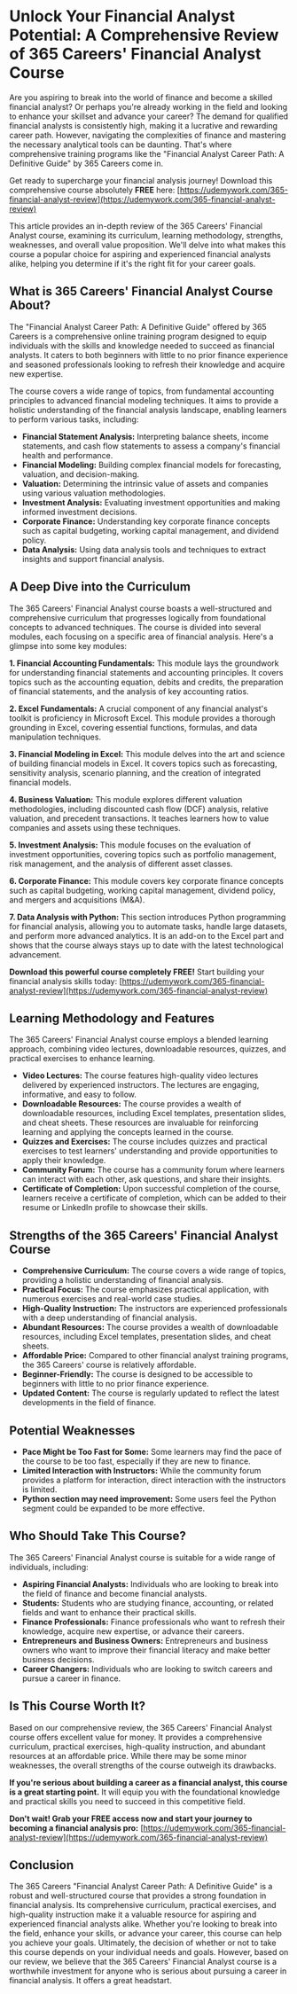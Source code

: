 # Unlock Your Financial Analyst Potential: A Comprehensive Review of 365 Careers' Financial Analyst Course

Are you aspiring to break into the world of finance and become a skilled financial analyst? Or perhaps you're already working in the field and looking to enhance your skillset and advance your career? The demand for qualified financial analysts is consistently high, making it a lucrative and rewarding career path. However, navigating the complexities of finance and mastering the necessary analytical tools can be daunting. That's where comprehensive training programs like the "Financial Analyst Career Path: A Definitive Guide" by 365 Careers come in.

Get ready to supercharge your financial analysis journey! Download this comprehensive course absolutely **FREE** here: [https://udemywork.com/365-financial-analyst-review](https://udemywork.com/365-financial-analyst-review)

This article provides an in-depth review of the 365 Careers' Financial Analyst course, examining its curriculum, learning methodology, strengths, weaknesses, and overall value proposition. We'll delve into what makes this course a popular choice for aspiring and experienced financial analysts alike, helping you determine if it's the right fit for your career goals.

## What is 365 Careers' Financial Analyst Course About?

The "Financial Analyst Career Path: A Definitive Guide" offered by 365 Careers is a comprehensive online training program designed to equip individuals with the skills and knowledge needed to succeed as financial analysts. It caters to both beginners with little to no prior finance experience and seasoned professionals looking to refresh their knowledge and acquire new expertise.

The course covers a wide range of topics, from fundamental accounting principles to advanced financial modeling techniques. It aims to provide a holistic understanding of the financial analysis landscape, enabling learners to perform various tasks, including:

*   **Financial Statement Analysis:** Interpreting balance sheets, income statements, and cash flow statements to assess a company's financial health and performance.
*   **Financial Modeling:** Building complex financial models for forecasting, valuation, and decision-making.
*   **Valuation:** Determining the intrinsic value of assets and companies using various valuation methodologies.
*   **Investment Analysis:** Evaluating investment opportunities and making informed investment decisions.
*   **Corporate Finance:** Understanding key corporate finance concepts such as capital budgeting, working capital management, and dividend policy.
*   **Data Analysis:** Using data analysis tools and techniques to extract insights and support financial analysis.

## A Deep Dive into the Curriculum

The 365 Careers' Financial Analyst course boasts a well-structured and comprehensive curriculum that progresses logically from foundational concepts to advanced techniques. The course is divided into several modules, each focusing on a specific area of financial analysis. Here's a glimpse into some key modules:

**1. Financial Accounting Fundamentals:** This module lays the groundwork for understanding financial statements and accounting principles. It covers topics such as the accounting equation, debits and credits, the preparation of financial statements, and the analysis of key accounting ratios.

**2. Excel Fundamentals:** A crucial component of any financial analyst's toolkit is proficiency in Microsoft Excel. This module provides a thorough grounding in Excel, covering essential functions, formulas, and data manipulation techniques.

**3. Financial Modeling in Excel:** This module delves into the art and science of building financial models in Excel. It covers topics such as forecasting, sensitivity analysis, scenario planning, and the creation of integrated financial models.

**4. Business Valuation:** This module explores different valuation methodologies, including discounted cash flow (DCF) analysis, relative valuation, and precedent transactions. It teaches learners how to value companies and assets using these techniques.

**5. Investment Analysis:** This module focuses on the evaluation of investment opportunities, covering topics such as portfolio management, risk management, and the analysis of different asset classes.

**6. Corporate Finance:** This module covers key corporate finance concepts such as capital budgeting, working capital management, dividend policy, and mergers and acquisitions (M&A).

**7. Data Analysis with Python:** This section introduces Python programming for financial analysis, allowing you to automate tasks, handle large datasets, and perform more advanced analytics. It is an add-on to the Excel part and shows that the course always stays up to date with the latest technological advancement.

**Download this powerful course completely FREE!** Start building your financial analysis skills today: [https://udemywork.com/365-financial-analyst-review](https://udemywork.com/365-financial-analyst-review)

## Learning Methodology and Features

The 365 Careers' Financial Analyst course employs a blended learning approach, combining video lectures, downloadable resources, quizzes, and practical exercises to enhance learning.

*   **Video Lectures:** The course features high-quality video lectures delivered by experienced instructors. The lectures are engaging, informative, and easy to follow.
*   **Downloadable Resources:** The course provides a wealth of downloadable resources, including Excel templates, presentation slides, and cheat sheets. These resources are invaluable for reinforcing learning and applying the concepts learned in the course.
*   **Quizzes and Exercises:** The course includes quizzes and practical exercises to test learners' understanding and provide opportunities to apply their knowledge.
*   **Community Forum:** The course has a community forum where learners can interact with each other, ask questions, and share their insights.
*   **Certificate of Completion:** Upon successful completion of the course, learners receive a certificate of completion, which can be added to their resume or LinkedIn profile to showcase their skills.

## Strengths of the 365 Careers' Financial Analyst Course

*   **Comprehensive Curriculum:** The course covers a wide range of topics, providing a holistic understanding of financial analysis.
*   **Practical Focus:** The course emphasizes practical application, with numerous exercises and real-world case studies.
*   **High-Quality Instruction:** The instructors are experienced professionals with a deep understanding of financial analysis.
*   **Abundant Resources:** The course provides a wealth of downloadable resources, including Excel templates, presentation slides, and cheat sheets.
*   **Affordable Price:** Compared to other financial analyst training programs, the 365 Careers' course is relatively affordable.
*   **Beginner-Friendly:** The course is designed to be accessible to beginners with little to no prior finance experience.
*   **Updated Content:** The course is regularly updated to reflect the latest developments in the field of finance.

## Potential Weaknesses

*   **Pace Might be Too Fast for Some:** Some learners may find the pace of the course to be too fast, especially if they are new to finance.
*   **Limited Interaction with Instructors:** While the community forum provides a platform for interaction, direct interaction with the instructors is limited.
*   **Python section may need improvement:** Some users feel the Python segment could be expanded to be more effective.

## Who Should Take This Course?

The 365 Careers' Financial Analyst course is suitable for a wide range of individuals, including:

*   **Aspiring Financial Analysts:** Individuals who are looking to break into the field of finance and become financial analysts.
*   **Students:** Students who are studying finance, accounting, or related fields and want to enhance their practical skills.
*   **Finance Professionals:** Finance professionals who want to refresh their knowledge, acquire new expertise, or advance their careers.
*   **Entrepreneurs and Business Owners:** Entrepreneurs and business owners who want to improve their financial literacy and make better business decisions.
*   **Career Changers:** Individuals who are looking to switch careers and pursue a career in finance.

## Is This Course Worth It?

Based on our comprehensive review, the 365 Careers' Financial Analyst course offers excellent value for money. It provides a comprehensive curriculum, practical exercises, high-quality instruction, and abundant resources at an affordable price. While there may be some minor weaknesses, the overall strengths of the course outweigh its drawbacks.

**If you're serious about building a career as a financial analyst, this course is a great starting point.** It will equip you with the foundational knowledge and practical skills you need to succeed in this competitive field.

**Don't wait! Grab your FREE access now and start your journey to becoming a financial analysis pro:** [https://udemywork.com/365-financial-analyst-review](https://udemywork.com/365-financial-analyst-review)

## Conclusion

The 365 Careers "Financial Analyst Career Path: A Definitive Guide" is a robust and well-structured course that provides a strong foundation in financial analysis. Its comprehensive curriculum, practical exercises, and high-quality instruction make it a valuable resource for aspiring and experienced financial analysts alike. Whether you're looking to break into the field, enhance your skills, or advance your career, this course can help you achieve your goals. Ultimately, the decision of whether or not to take this course depends on your individual needs and goals. However, based on our review, we believe that the 365 Careers' Financial Analyst course is a worthwhile investment for anyone who is serious about pursuing a career in financial analysis. It offers a great headstart.
